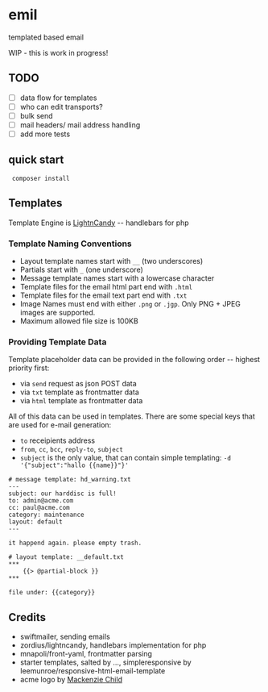 # emil

templated based email

WIP - this is work in progress!

## TODO

- [ ] data flow for templates
- [ ] who can edit transports?
- [ ] bulk send
- [ ] mail headers/ mail address handling
- [ ] add more tests

## quick start

     composer install

## Templates

Template Engine is [LightnCandy](https://github.com/zordius/lightncandy) -- handlebars for php

### Template Naming Conventions

- Layout template names start with `__` (two underscores)
- Partials start with `_` (one underscore)
- Message template names start with a lowercase character
- Template files for the email html part end with `.html`
- Template files for the email text part end with `.txt`
- Image Names must end with either `.png` or `.jgp`. Only PNG + JPEG images are supported.
- Maximum allowed file size is 100KB

### Providing Template Data

Template placeholder data can be provided in the following order -- highest priority first:

- via `send` request as json POST data
- via `txt` template as frontmatter data
- via `html` template as frontmatter data

All of this data can be used in templates. There are some special keys that are used for e-mail generation:

- `to` receipients address
- `from`, `cc`, `bcc`, `reply-to`, `subject`
- `subject` is the only value, that can contain simple templating: `-d '{"subject":"hallo {{name}}"}'`

```
# message template: hd_warning.txt
---
subject: our harddisc is full!
to: admin@acme.com
cc: paul@acme.com
category: maintenance
layout: default
---

it happend again. please empty trash.

```

```
# layout template: __default.txt
***
	{{> @partial-block }}
***

file under: {{category}}
```

## Credits

- swiftmailer, sending emails
- zordius/lightncandy, handlebars implementation for php
- mnapoli/front-yaml, frontmatter parsing
- starter templates, salted by ..., simpleresponsive by leemunroe/responsive-html-email-template
- acme logo by [Mackenzie Child](http://acmelogos.com/)
